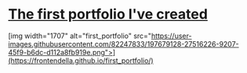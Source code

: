 # [The first portfolio I've created](https://frontendella.github.io/first_portfolio/)

[img width="1707" alt="first_portfolio" src="https://user-images.githubusercontent.com/82247833/197679128-27516226-9207-45f9-b6dc-d112a8fb919e.png">](https://frontendella.github.io/first_portfolio/)
